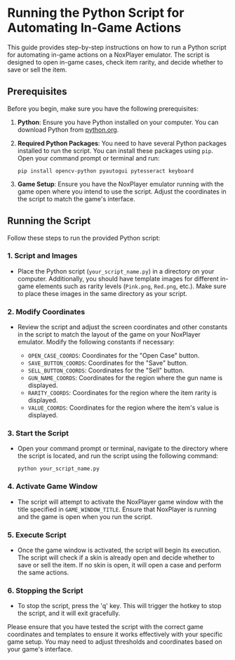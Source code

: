 # Running the Python Script for Automating In-Game Actions

This guide provides step-by-step instructions on how to run a Python script for automating in-game actions on a NoxPlayer emulator. The script is designed to open in-game cases, check item rarity, and decide whether to save or sell the item.

## Prerequisites

Before you begin, make sure you have the following prerequisites:

1. **Python**: Ensure you have Python installed on your computer. You can download Python from [python.org](https://www.python.org/downloads/).

2. **Required Python Packages**: You need to have several Python packages installed to run the script. You can install these packages using `pip`. Open your command prompt or terminal and run:

   `pip install opencv-python pyautogui pytesseract keyboard`

3. **Game Setup**: Ensure you have the NoxPlayer emulator running with the game open where you intend to use the script. Adjust the coordinates in the script to match the game's interface.

## Running the Script

Follow these steps to run the provided Python script:

### 1. Script and Images

- Place the Python script (`your_script_name.py`) in a directory on your computer. Additionally, you should have template images for different in-game elements such as rarity levels (`Pink.png`, `Red.png`, etc.). Make sure to place these images in the same directory as your script.

### 2. Modify Coordinates

- Review the script and adjust the screen coordinates and other constants in the script to match the layout of the game on your NoxPlayer emulator. Modify the following constants if necessary:

   - `OPEN_CASE_COORDS`: Coordinates for the "Open Case" button.
   - `SAVE_BUTTON_COORDS`: Coordinates for the "Save" button.
   - `SELL_BUTTON_COORDS`: Coordinates for the "Sell" button.
   - `GUN_NAME_COORDS`: Coordinates for the region where the gun name is displayed.
   - `RARITY_COORDS`: Coordinates for the region where the item rarity is displayed.
   - `VALUE_COORDS`: Coordinates for the region where the item's value is displayed.

### 3. Start the Script

- Open your command prompt or terminal, navigate to the directory where the script is located, and run the script using the following command:

   `python your_script_name.py`

### 4. Activate Game Window

- The script will attempt to activate the NoxPlayer game window with the title specified in `GAME_WINDOW_TITLE`. Ensure that NoxPlayer is running and the game is open when you run the script.

### 5. Execute Script

- Once the game window is activated, the script will begin its execution. The script will check if a skin is already open and decide whether to save or sell the item. If no skin is open, it will open a case and perform the same actions.

### 6. Stopping the Script

- To stop the script, press the 'q' key. This will trigger the hotkey to stop the script, and it will exit gracefully.

Please ensure that you have tested the script with the correct game coordinates and templates to ensure it works effectively with your specific game setup. You may need to adjust thresholds and coordinates based on your game's interface.
